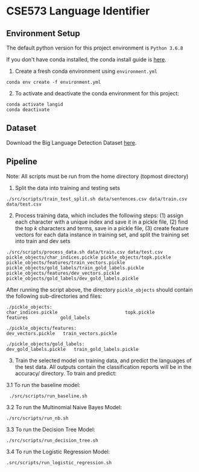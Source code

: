 # CSE573 Language Identifier

## Environment Setup

The default python version for this project environment is `Python 3.6.8`

If you don't have conda installed, the conda install guide is [here](https://conda.io/projects/conda/en/latest/user-guide/install/index.html).

1. Create a fresh conda environment using `environment.yml`

```
conda env create -f environment.yml
```

2. To activate and deactivate the conda environment for this project:

```
conda activate langid
conda deactivate
```

## Dataset

Download the Big Language Detection Dataset [here](https://www.kaggle.com/datasets/chazzer/big-language-detection-dataset?select=sentences.csv).

## Pipeline

Note: All scripts must be run from the home directory (topmost directory)

1. Split the data into training and testing sets

```
./src/scripts/train_test_split.sh data/sentences.csv data/train.csv data/test.csv
```

2. Process training data, which includes the following steps: (1) assign each character with a unique index and save it in a pickle file, (2) find the top *k* characters and terms, save in a pickle file, (3) create feature vectors for each data instance in training set, and split the training set into train and dev sets 

```
./src/scripts/process_data.sh data/train.csv data/test.csv pickle_objects/char_indices.pickle pickle_objects/topk.pickle pickle_objects/features/train_vectors.pickle pickle_objects/gold_labels/train_gold_labels.pickle pickle_objects/features/dev_vectors.pickle pickle_objects/gold_labels/dev_gold_labels.pickle
```

After running the script above, the directory `pickle_objects` should contain the following sub-directories and files:

```
./pickle_objects:
char_indices.pickle 						topk.pickle
features            gold_labels         

./pickle_objects/features:
dev_vectors.pickle   train_vectors.pickle

./pickle_objects/gold_labels:
dev_gold_labels.pickle   train_gold_labels.pickle
```

3. Train the selected model on training data, and predict the languages of the test data. All outputs contain the classification reports will be in the accuracy/ directory. To train and predict:

3.1 To run the baseline model:

```
 ./src/scripts/run_baseline.sh
```

3.2 To run the Multinomial Naive Bayes Model:

```
./src/scripts/run_nb.sh
```

3.3 To run the Decision Tree Model:

```
./src/scripts/run_decision_tree.sh
```

3.4 To run the Logistic Regression Model:

```
.src/scripts/run_logistic_regression.sh
```
